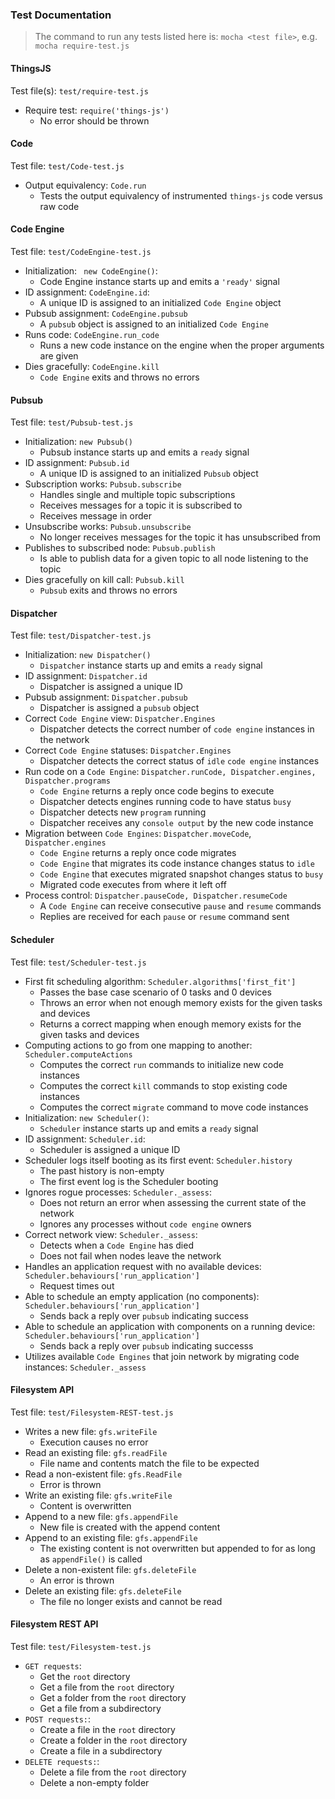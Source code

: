 ### Test Documentation

> The command to run any tests listed here is:
> ```mocha <test file>```, e.g. ```mocha require-test.js```

####  ThingsJS
Test file(s): ```test/require-test.js```
* Require test: ```require('things-js')```
	* No error should be thrown
#### Code
Test file: ```test/Code-test.js```
* Output equivalency: ```Code.run```
	* Tests the output equivalency of instrumented ```things-js``` code versus raw code

#### Code Engine
Test file: ```test/CodeEngine-test.js```
* Initialization: ``` new CodeEngine()```:
	* Code Engine instance starts up and emits a ```'ready'``` signal
* ID assignment: ```CodeEngine.id```:
	* A unique ID is assigned to an initialized ```Code Engine``` object
* Pubsub assignment: ```CodeEngine.pubsub```
	* A ```pubsub``` object is assigned to an initialized ```Code Engine```
* Runs code: ```CodeEngine.run_code```
	* Runs a new code instance on the engine when the proper arguments are given
* Dies gracefully: ```CodeEngine.kill```
	* ```Code Engine``` exits and throws no errors
#### Pubsub
Test file: ```test/Pubsub-test.js```
* Initialization: ```new Pubsub()```
	* Pubsub instance starts up and emits a ```ready``` signal
* ID assignment: ```Pubsub.id```
	* A unique ID is assigned to an initialized ```Pubsub``` object 
* Subscription works: ```Pubsub.subscribe```
	* Handles single and multiple topic subscriptions
	* Receives messages for a topic it is subscribed to
	* Receives message in order
* Unsubscribe works: ```Pubsub.unsubscribe```
	* No longer receives messages for the topic it has unsubscribed from
* Publishes to subscribed node: ```Pubsub.publish```
	* Is able to publish data for a given topic to all node listening to the topic
* Dies gracefully on kill call: ```Pubsub.kill```
	* ```Pubsub``` exits and throws no errors
	
#### Dispatcher
Test file: ```test/Dispatcher-test.js```
* Initialization: ```new Dispatcher()```
	* ```Dispatcher``` instance starts up and emits a ```ready``` signal
* ID assignment: ```Dispatcher.id```
	* Dispatcher is assigned a unique ID
* Pubsub assignment: ```Dispatcher.pubsub```
	* Dispatcher is assigned a ```pubsub``` object
* Correct ```Code Engine``` view: ```Dispatcher.Engines```
	* Dispatcher detects the correct number of ```code engine``` instances in the network
* Correct ```Code Engine``` statuses: ```Dispatcher.Engines```
	* Dispatcher detects the correct status of ```idle``` ```code engine``` instances
* Run code on a ```Code Engine```: ```Dispatcher.runCode, Dispatcher.engines, Dispatcher.programs```
	* ```Code Engine``` returns a reply once code begins to execute
	* Dispatcher detects engines running code to have status ```busy```
	* Dispatcher detects new ```program``` running
	* Dispatcher receives any ```console output``` by the new code instance
* Migration between ```Code Engines```: ```Dispatcher.moveCode```, ```Dispatcher.engines```
	* ```Code Engine``` returns a reply once code migrates
	* ```Code Engine``` that migrates its code instance changes status to ```idle``` 
	* ```Code Engine``` that executes migrated snapshot changes status to ```busy```
	* Migrated code executes from where it left off
* Process control: ```Dispatcher.pauseCode, Dispatcher.resumeCode```
	* A ```Code Engine``` can receive consecutive ```pause``` and ```resume``` commands
	* Replies are received for each ```pause``` or ```resume``` command sent

#### Scheduler
Test file: ```test/Scheduler-test.js```
* First fit scheduling algorithm: ```Scheduler.algorithms['first_fit']```
	* Passes the base case scenario of 0 tasks and 0 devices
	* Throws an error when not enough memory exists for the given tasks and devices
	* Returns a correct mapping when enough memory exists for the given tasks and devices
* Computing actions to go from one mapping to another: ```Scheduler.computeActions```
	* Computes the correct ```run``` commands to initialize new code instances
	* Computes the correct ``kill`` commands to stop existing code instances
	* Computes the correct ``migrate`` command to move code instances
* Initialization: ```new Scheduler()```:
	* ```Scheduler``` instance starts up and emits a ```ready``` signal
* ID assignment: ```Scheduler.id```:
	* Scheduler is assigned a unique ID
* Scheduler logs itself booting as its first event: ```Scheduler.history```
	* The past history is non-empty
	* The first event log is the Scheduler booting
* Ignores rogue processes: ```Scheduler._assess```:
	* Does not return an error when assessing the current state of the network 
	* Ignores any processes without ```code engine``` owners
* Correct network view: ```Scheduler._assess```:
	* Detects when a ```Code Engine``` has died
	* Does not fail when nodes leave the network
* Handles an application request with no available devices: ```Scheduler.behaviours['run_application']```
	* Request times out
* Able to schedule an empty application (no components): ```Scheduler.behaviours['run_application']```
	* Sends back a reply over ```pubsub``` indicating success
* Able to schedule an application with components on a running device: ```Scheduler.behaviours['run_application']```
	* Sends back a reply over ```pubsub``` indicating successs
* Utilizes available ```Code Engines``` that join network by migrating code instances: ```Scheduler._assess```

#### Filesystem API
Test file: ```test/Filesystem-REST-test.js```
* Writes a new file: ```gfs.writeFile```
	* Execution causes no error
* Read an existing file: ```gfs.readFile```
	* File name and contents match the file to be expected
* Read a non-existent file: ```gfs.ReadFile```
	* Error is thrown
* Write an existing file: ```gfs.writeFile```
	* Content is overwritten 
* Append to a new file:  ```gfs.appendFile```
	* New file is created with the append content
* Append to an existing file: ```gfs.appendFile```
	* The existing content is not overwritten but appended to for as long as ```appendFile()``` is called
* Delete a non-existent file: ```gfs.deleteFile```
	* An error is thrown
* Delete an existing file: ```gfs.deleteFile```
	* The file no longer exists and cannot be read
	
#### Filesystem REST API
Test file: ```test/Filesystem-test.js```
* ```GET requests```:
	* Get the ```root``` directory
	* Get a file from the ```root``` directory
	* Get a folder from the ```root``` directory
	* Get a file from a subdirectory
* ```POST requests:```:
	* Create a file in the ```root``` directory
	* Create a folder in the ```root``` directory
	* Create a file in a subdirectory
* ```DELETE requests:```:
	* Delete a file from the ```root``` directory
	* Delete a non-empty folder
